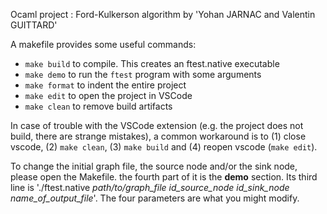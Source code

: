 Ocaml project : Ford-Kulkerson algorithm by 'Yohan JARNAC and Valentin GUITTARD'

A makefile provides some useful commands:
 - `make build` to compile. This creates an ftest.native executable
 - `make demo` to run the `ftest` program with some arguments
 - `make format` to indent the entire project
 - `make edit` to open the project in VSCode
 - `make clean` to remove build artifacts

In case of trouble with the VSCode extension (e.g. the project does not build, there are strange mistakes), a common workaround is to (1) close vscode, (2) `make clean`, (3) `make build` and (4) reopen vscode (`make edit`).


To change the initial graph file, the source node and/or the sink node, please open the Makefile.
the fourth part of it is the **demo** section.
Its third line is './ftest.native *path/to/graph_file* *id_source_node* *id_sink_node* *name_of_output_file*'.
The four parameters are what you might modify.
